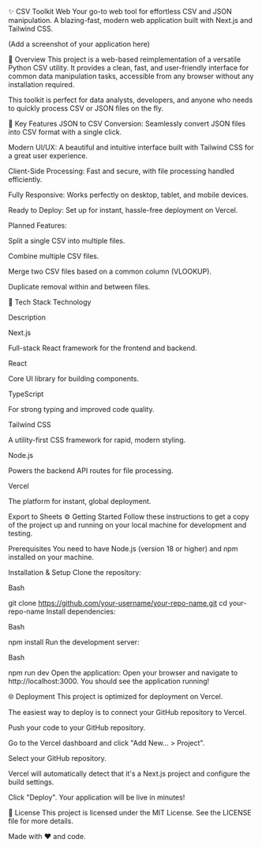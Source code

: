 ✨ CSV Toolkit Web
Your go-to web tool for effortless CSV and JSON manipulation. A blazing-fast, modern web application built with Next.js and Tailwind CSS.



(Add a screenshot of your application here)


🚀 Overview
This project is a web-based reimplementation of a versatile Python CSV utility. It provides a clean, fast, and user-friendly interface for common data manipulation tasks, accessible from any browser without any installation required.

This toolkit is perfect for data analysts, developers, and anyone who needs to quickly process CSV or JSON files on the fly.

🌟 Key Features
JSON to CSV Conversion: Seamlessly convert JSON files into CSV format with a single click.

Modern UI/UX: A beautiful and intuitive interface built with Tailwind CSS for a great user experience.

Client-Side Processing: Fast and secure, with file processing handled efficiently.

Fully Responsive: Works perfectly on desktop, tablet, and mobile devices.

Ready to Deploy: Set up for instant, hassle-free deployment on Vercel.

Planned Features:

Split a single CSV into multiple files.

Combine multiple CSV files.

Merge two CSV files based on a common column (VLOOKUP).

Duplicate removal within and between files.

🔧 Tech Stack
Technology

Description

Next.js

Full-stack React framework for the frontend and backend.

React

Core UI library for building components.

TypeScript

For strong typing and improved code quality.

Tailwind CSS

A utility-first CSS framework for rapid, modern styling.

Node.js

Powers the backend API routes for file processing.

Vercel

The platform for instant, global deployment.


Export to Sheets
⚙️ Getting Started
Follow these instructions to get a copy of the project up and running on your local machine for development and testing.

Prerequisites
You need to have Node.js (version 18 or higher) and npm installed on your machine.

Installation & Setup
Clone the repository:

Bash

git clone https://github.com/your-username/your-repo-name.git
cd your-repo-name
Install dependencies:

Bash

npm install
Run the development server:

Bash

npm run dev
Open the application:
Open your browser and navigate to http://localhost:3000. You should see the application running!

🌐 Deployment
This project is optimized for deployment on Vercel.

The easiest way to deploy is to connect your GitHub repository to Vercel.

Push your code to your GitHub repository.

Go to the Vercel dashboard and click "Add New... > Project".

Select your GitHub repository.

Vercel will automatically detect that it's a Next.js project and configure the build settings.

Click "Deploy". Your application will be live in minutes!

📜 License
This project is licensed under the MIT License. See the LICENSE file for more details.

Made with ❤️ and code.
